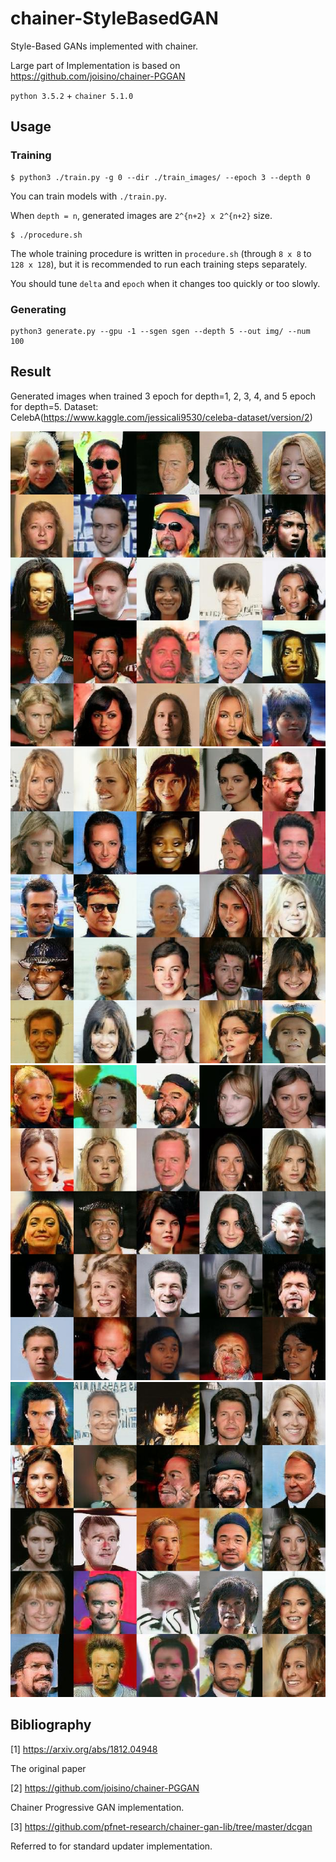 # chainer-StyleBasedGAN
Style-Based GANs implemented with chainer.

Large part of Implementation is based on https://github.com/joisino/chainer-PGGAN

 `python 3.5.2` + `chainer 5.1.0`

## Usage

### Training

```
$ python3 ./train.py -g 0 --dir ./train_images/ --epoch 3 --depth 0 
```

You can train models with `./train.py`.

When `depth = n`, generated images are `2^{n+2} x 2^{n+2}` size.

```
$ ./procedure.sh
```

The whole training procedure is written in `procedure.sh` (through `8 x 8` to `128 x 128`), but it is recommended to run each training steps separately.

You should tune `delta` and `epoch` when it changes too quickly or too slowly.

### Generating
```
python3 generate.py --gpu -1 --sgen sgen --depth 5 --out img/ --num 100
```

## Result
Generated images when trained 3 epoch for depth=1, 2, 3, 4, and 5 epoch for depth=5.
Dataset: CelebA(https://www.kaggle.com/jessicali9530/celeba-dataset/version/2)

![generated_images1](results/result1.jpg)
![generated_images2](results/result2.jpg)
![generated_images3](results/result3.jpg)
![generated_images4](results/result4.jpg)

## Bibliography

[1] https://arxiv.org/abs/1812.04948

The original paper

[2] https://github.com/joisino/chainer-PGGAN

Chainer Progressive GAN implementation.

[3] https://github.com/pfnet-research/chainer-gan-lib/tree/master/dcgan

Referred to for standard updater implementation.
